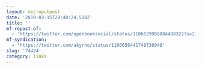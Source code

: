 ```yaml
---
layout: micropubpost
date: '2019-03-15T20:40:24.510Z'
title: ''
mf-repost-of:
  - 'https://twitter.com/openbooksocial/status/1106529988084408322?s=21'
mf-syndication:
  - 'https://twitter.com/akyrho/status/1106656441748738048'
slug: '74424'
category: links
---
```

